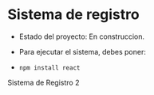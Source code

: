 <h1>Sistema de registro</h1>

- Estado del proyecto: En construccion.

- Para ejecutar el sistema, debes poner:

- ```npm install react```

Sistema de Registro 2
  
